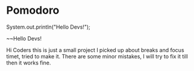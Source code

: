 # Pomodoro

System.out.println("Hello Devs!"); 

~~Hello Devs!


Hi Coders this is just a small project I picked up about breaks and focus timet,
tried to make it.
There are some minor mistakes, I will try to fix it till then it works fine.
